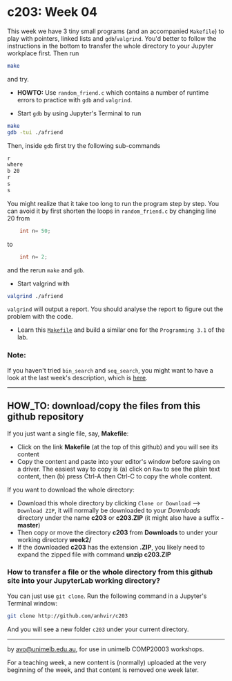 # c203: Week 04 

This week we have 3 tiny small programs (and an accompanied `Makefile`)
to play with pointers, linked lists and `gdb`/`valgrind`.
You'd better to follow the instructions in the bottom to transfer the 
whole directory to your Jupyter workplace first. Then run 
```bash
make
```
and try.



* **HOWTO:** Use `random_friend.c` which contains a number of runtime errors 
to practice with `gdb` and `valgrind`. 

* Start `gdb` by using Jupyter's Terminal to run
```bash
make
gdb -tui ./afriend
```
Then, inside `gdb` first try the following sub-commands
```bash
r
where
b 20
r
s
s
```
You might realize that it take too long to run the program step by
step. You can avoid it by
first shorten the loops in `random_friend.c` by changing line 20 from
```c
	int n= 50;
```
to
```c
	int n= 2;
```
and the rerun `make` and `gdb`.   

* Start valgrind with
```bash
valgrind ./afriend
```
`valgrind` will output a report. You should analyse the report to
figure out the problem with the code.   

* Learn this [`Makefile`](./Makefile) and build a similar one
for the `Programming 3.1` of the lab.  

### Note:
If you haven't tried `bin_search` and `seq_search`, you might want
to have a look at the last week's description, which is [here](./last_week_README.md).

-------------------------------------------------------------------
## HOW_TO: download/copy the files from this github repository

If you just want a single file, say, **Makefile**:
  * Click on the link **Makefile** (at the top of this github) and you will see its content 
  * Copy the content and paste into your editor's window before saving on a driver. The easiest way to copy is (a) click on `Raw` to see the plain text content, then (b) press Ctrl-A then Ctrl-C to copy the whole content.  

If you want to download the whole directory:
  * Download this whole directory by clicking `Clone or Download` --> `Download ZIP`, it will normally be downloaded to your *Downloads* directory under the name **c203** or **c203.ZIP** (it might also have a suffix **-master**)
  * Then copy or move the directory **c203** from **Downloads** to under your working directory **week2/**
  * If the downloaded **c203** has the extension **.ZIP**, you likely need to expand the zipped file with command **unzip c203.ZIP**

### How to transfer a file or the whole directory from this github site into your JupyterLab working directory?

You can just use `git clone`. Run the following command in a Jupyter's Terminal window:
```bash
git clone http://github.com/anhvir/c203
```
And you will see a new folder `c203` under your current directory.

-------------------------------------------------------------
by avo@unimelb.edu.au, for use in unimelb COMP20003 workshops.

For a teaching week, a new content is (normally) uploaded at the very beginning of the week, and that content is removed one week later.
